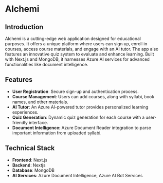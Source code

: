 # Alchemi

## Introduction
Alchemi is a cutting-edge web application designed for educational purposes. It offers a unique platform where users can sign up, enroll in courses, access course materials, and engage with an AI tutor. The app also features an innovative quiz system to evaluate and enhance learning. Built with Next.js and MongoDB, it harnesses Azure AI services for advanced functionalities like document intelligence.

## Features
- **User Registration**: Secure sign-up and authentication process.
- **Course Management**: Users can add courses, along with syllabi, book names, and other materials.
- **AI Tutor**: An Azure AI-powered tutor provides personalized learning experiences.
- **Quiz Generation**: Dynamic quiz generation for each course with a user-friendly interface.
- **Document Intelligence**: Azure Document Reader integration to parse important information from uploaded syllabi.

## Technical Stack
- **Frontend**: Next.js
- **Backend**: Nextjs 
- **Database**: MongoDB
- **AI Services**: Azure Document Intelligence, Azure AI Bot Services
